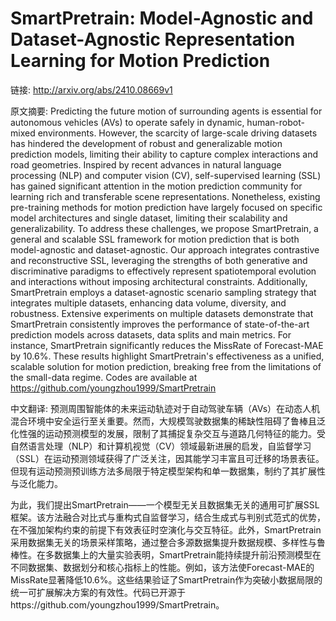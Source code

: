 # SmartPretrain: Model-Agnostic and Dataset-Agnostic Representation Learning for Motion Prediction

链接: http://arxiv.org/abs/2410.08669v1

原文摘要:
Predicting the future motion of surrounding agents is essential for
autonomous vehicles (AVs) to operate safely in dynamic, human-robot-mixed
environments. However, the scarcity of large-scale driving datasets has
hindered the development of robust and generalizable motion prediction models,
limiting their ability to capture complex interactions and road geometries.
Inspired by recent advances in natural language processing (NLP) and computer
vision (CV), self-supervised learning (SSL) has gained significant attention in
the motion prediction community for learning rich and transferable scene
representations. Nonetheless, existing pre-training methods for motion
prediction have largely focused on specific model architectures and single
dataset, limiting their scalability and generalizability. To address these
challenges, we propose SmartPretrain, a general and scalable SSL framework for
motion prediction that is both model-agnostic and dataset-agnostic. Our
approach integrates contrastive and reconstructive SSL, leveraging the
strengths of both generative and discriminative paradigms to effectively
represent spatiotemporal evolution and interactions without imposing
architectural constraints. Additionally, SmartPretrain employs a
dataset-agnostic scenario sampling strategy that integrates multiple datasets,
enhancing data volume, diversity, and robustness. Extensive experiments on
multiple datasets demonstrate that SmartPretrain consistently improves the
performance of state-of-the-art prediction models across datasets, data splits
and main metrics. For instance, SmartPretrain significantly reduces the
MissRate of Forecast-MAE by 10.6%. These results highlight SmartPretrain's
effectiveness as a unified, scalable solution for motion prediction, breaking
free from the limitations of the small-data regime. Codes are available at
https://github.com/youngzhou1999/SmartPretrain

中文翻译:
预测周围智能体的未来运动轨迹对于自动驾驶车辆（AVs）在动态人机混合环境中安全运行至关重要。然而，大规模驾驶数据集的稀缺性阻碍了鲁棒且泛化性强的运动预测模型的发展，限制了其捕捉复杂交互与道路几何特征的能力。受自然语言处理（NLP）和计算机视觉（CV）领域最新进展的启发，自监督学习（SSL）在运动预测领域获得了广泛关注，因其能学习丰富且可迁移的场景表征。但现有运动预测预训练方法多局限于特定模型架构和单一数据集，制约了其扩展性与泛化能力。

为此，我们提出SmartPretrain——一个模型无关且数据集无关的通用可扩展SSL框架。该方法融合对比式与重构式自监督学习，结合生成式与判别式范式的优势，在不强加架构约束的前提下有效表征时空演化与交互特征。此外，SmartPretrain采用数据集无关的场景采样策略，通过整合多源数据集提升数据规模、多样性与鲁棒性。在多数据集上的大量实验表明，SmartPretrain能持续提升前沿预测模型在不同数据集、数据划分和核心指标上的性能。例如，该方法使Forecast-MAE的MissRate显著降低10.6%。这些结果验证了SmartPretrain作为突破小数据局限的统一可扩展解决方案的有效性。代码已开源于https://github.com/youngzhou1999/SmartPretrain。
